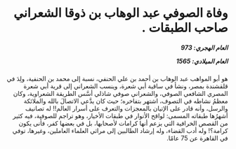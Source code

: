 <h1 dir="rtl">وفاة الصوفي عبد الوهاب بن ذوقا الشعراني صاحب الطبقات .</h1>

<h5 dir="rtl">العام الهجري:  973

العام الميلادي: 1565

</h5>

<p dir="rtl">هو أبو المواهب عبد الوهاب بن أحمد بن علي الحنفي، نسبة إلى محمد بن الحنفية، ولِدَ في قلقشندة بمصر، ونشأ في ساقية أبي شعرة، وينسب الشعراني إلى قرية أبي شعرة المصري الشافعي الصوفي، والشعراني صوفي شاذلي أسَّس الطريقة الشعراوية، وكان معظمُ نشاطه في التصوف، اشتهر بتفاخره؛ حيث كان يدَّعي الاتصالَ بالله والملائكة والرسل، وأنه قادر على الإتيان بالمعجزات والتعرف على أسرار العالم!! له تصانيف أشهرُها طبقاته المسمى: لواقح الأنوار في طبقات الأخيار، وهو تراجم للصوفية، فيه كثير من القصص الخرافية التي يزعم أنها كرامات لأصحابها، بل في بعضها كفر، فأنى يكون كرامة؟! وله أدب القضاء، وله إرشاد الطالبين إلى مراثي العلماء العاملين، وغيرها، توفي في القاهرة عن 75 عامًا.</p></br>
